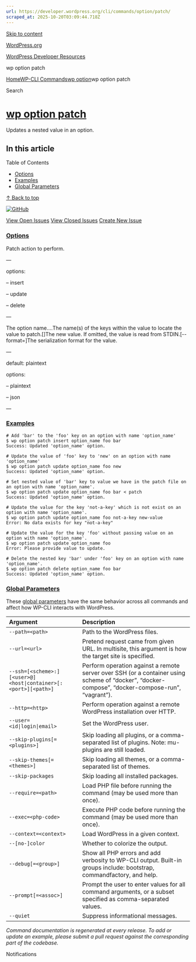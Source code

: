 ```yaml
---
url: https://developer.wordpress.org/cli/commands/option/patch/
scraped_at: 2025-10-20T03:09:44.718Z
---
```


[Skip to content](https://developer.wordpress.org/cli/commands/option/patch/#wp--skip-link--target)

[WordPress.org](https://wordpress.org/)

[WordPress Developer Resources](https://developer.wordpress.org/)

wp option patch


[Home](https://developer.wordpress.org/)[WP-CLI Commands](https://developer.wordpress.org/cli/commands/)[wp option](https://developer.wordpress.org/cli/commands/option/)wp option patch

Search

# [wp option patch](https://developer.wordpress.org/cli/commands/option/patch/)

Updates a nested value in an option.

## In this article

Table of Contents

- [Options](https://developer.wordpress.org/cli/commands/option/patch/#options)
- [Examples](https://developer.wordpress.org/cli/commands/option/patch/#examples)
- [Global Parameters](https://developer.wordpress.org/cli/commands/option/patch/#global-parameters)

[↑ Back to top](https://developer.wordpress.org/cli/commands/option/patch/#wp--skip-link--target)

[![GitHub](https://make.wordpress.org/cli/wp-content/plugins/wporg-cli/assets/images/github-mark.svg)](https://github.com/wp-cli/entity-command)

[View Open Issues](https://github.com/login?return_to=%2Fissues%3Fq%3Dlabel%3Acommand%3Aoption-patch+sort%3Aupdated-desc+org%3Awp-cli+is%3Aopen) [View Closed Issues](https://github.com/login?return_to=%2Fissues%3Fq%3Dlabel%3Acommand%3Aoption-patch+sort%3Aupdated-desc+org%3Awp-cli+is%3Aclosed) [Create New Issue](https://github.com/wp-cli/entity-command/issues/new)

### [Options](https://developer.wordpress.org/cli/commands/option/patch/\#options)

<action>Patch action to perform.

—

options:

– insert

– update

– delete

—

<key>The option name.<key-path>…The name(s) of the keys within the value to locate the value to patch.\[<value>\]The new value. If omitted, the value is read from STDIN.\[--format=<format>\]The serialization format for the value.

—

default: plaintext

options:

– plaintext

– json

—

### [Examples](https://developer.wordpress.org/cli/commands/option/patch/\#examples)

```
# Add 'bar' to the 'foo' key on an option with name 'option_name'
$ wp option patch insert option_name foo bar
Success: Updated 'option_name' option.

# Update the value of 'foo' key to 'new' on an option with name 'option_name'
$ wp option patch update option_name foo new
Success: Updated 'option_name' option.

# Set nested value of 'bar' key to value we have in the patch file on an option with name 'option_name'.
$ wp option patch update option_name foo bar < patch
Success: Updated 'option_name' option.

# Update the value for the key 'not-a-key' which is not exist on an option with name 'option_name'.
$ wp option patch update option_name foo not-a-key new-value
Error: No data exists for key "not-a-key"

# Update the value for the key 'foo' without passing value on an option with name 'option_name'.
$ wp option patch update option_name foo
Error: Please provide value to update.

# Delete the nested key 'bar' under 'foo' key on an option with name 'option_name'.
$ wp option patch delete option_name foo bar
Success: Updated 'option_name' option.

```

### [Global Parameters](https://developer.wordpress.org/cli/commands/option/patch/\#global-parameters)

These [global parameters](https://make.wordpress.org/cli/handbook/config/) have the same behavior across all commands and affect how WP-CLI interacts with WordPress.

| **Argument** | **Description** |
| :-- | :-- |
| `--path=<path>` | Path to the WordPress files. |
| `--url=<url>` | Pretend request came from given URL. In multisite, this argument is how the target site is specified. |
| `--ssh=[<scheme>:][<user>@]<host\|container>[:<port>][<path>]` | Perform operation against a remote server over SSH (or a container using scheme of “docker”, “docker-compose”, “docker-compose-run”, “vagrant”). |
| `--http=<http>` | Perform operation against a remote WordPress installation over HTTP. |
| `--user=<id\|login\|email>` | Set the WordPress user. |
| `--skip-plugins[=<plugins>]` | Skip loading all plugins, or a comma-separated list of plugins. Note: mu-plugins are still loaded. |
| `--skip-themes[=<themes>]` | Skip loading all themes, or a comma-separated list of themes. |
| `--skip-packages` | Skip loading all installed packages. |
| `--require=<path>` | Load PHP file before running the command (may be used more than once). |
| `--exec=<php-code>` | Execute PHP code before running the command (may be used more than once). |
| `--context=<context>` | Load WordPress in a given context. |
| `--[no-]color` | Whether to colorize the output. |
| `--debug[=<group>]` | Show all PHP errors and add verbosity to WP-CLI output. Built-in groups include: bootstrap, commandfactory, and help. |
| `--prompt[=<assoc>]` | Prompt the user to enter values for all command arguments, or a subset specified as comma-separated values. |
| `--quiet` | Suppress informational messages. |

_Command documentation is regenerated at every release. To add or update an example, please submit a pull request against the corresponding part of the codebase._

Notifications